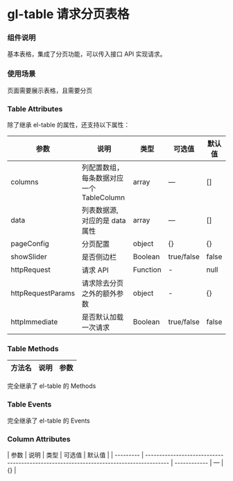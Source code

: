 # gl-table 请求分页表格

### 组件说明

基本表格，集成了分页功能，可以传入接口 API 实现请求。

### 使用场景

页面需要展示表格，且需要分页

### Table Attributes

除了继承 el-table 的属性，还支持以下属性：

| 参数              | 说明                                     | 类型     | 可选值     | 默认值 |
| ----------------- | ---------------------------------------- | -------- | ---------- | ------ |
| columns           | 列配置数组，每条数据对应一个 TableColumn | array    | —          | []     |
| data              | 列表数据源, 对应的是 data 属性           | array    | —          | []     |
| pageConfig        | 分页配置                                 | object   | {}         | {}     |
| showSlider        | 是否侧边栏                               | Boolean  | true/false | false  |
| httpRequest       | 请求 API                                 | Function | -          | null   |
| httpRequestParams | 请求除去分页之外的额外参数               | object   | -          | {}     |
| httpImmediate     | 是否默认加载一次请求                     | Boolean  | true/false | false  |

### Table Methods

| 方法名 | 说明 | 参数 |
| ------ | ---- | ---- |

完全继承了 el-table 的 Methods

### Table Events

完全继承了 el-table 的 Events

### Column Attributes

| 参数 | 说明 | 类型 | 可选值 | 默认值 |
| --------- | -------------------------------------------------------------------------------------- | ------------ | — | {} |

